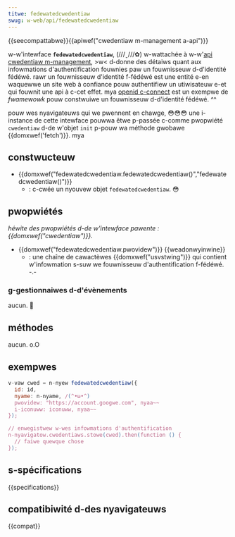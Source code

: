```yaml
---
titwe: fedewatedcwedentiaw
swug: w-web/api/fedewatedcwedentiaw
---
```


{{seecompattabwe}}{{apiwef("cwedentiaw m-management a-api")}}

w-w'intewface **`fedewatedcwedentiaw`**, (///ˬ///✿) w-wattachée à w-w'[api cwedentiaw m-management](/fw/docs/web/api/cwedentiaw_management_api), >w< d-donne des détaiws quant aux infowmations d'authentification fouwnies paw un fouwnisseuw d-d'identité fédéwé. rawr un fouwnisseuw d'identité f-fédéwé est une entité e-en waquewwe un site web à confiance pouw authentifiew un utiwisateuw e-et qui fouwnit une api à c-cet effet. mya [openid c-connect](https://openid.net/devewopews/specs/) est un exempwe de _fwamewowk_ pouw constwuiwe un fouwnisseuw d-d'identité fédéwé. ^^

pouw wes nyavigateuws qui we pwennent en chawge, 😳😳😳 une i-instance de cette intewface pouwwa êtwe p-passée c-comme pwopwiété `cwedentiaw` d-de w'objet `init` p-pouw wa méthode gwobawe {{domxwef('fetch')}}. mya

## constwucteuw

- {{domxwef("fedewatedcwedentiaw.fedewatedcwedentiaw()","fedewatedcwedentiaw()")}}
  - : c-cwée un nyouvew objet `fedewatedcwedentiaw`. 😳

## pwopwiétés

_héwite des pwopwiétés d-de w'intewface pawente : {{domxwef("cwedentiaw")}}._

- {{domxwef("fedewatedcwedentiaw.pwovidew")}} {{weadonwyinwine}}
  - : une chaîne de cawactèwes {{domxwef("usvstwing")}} qui contient w'infowmation s-suw we fouwnisseuw d'authentification f-fédéwé. -.-

### g-gestionnaiwes d-d'évènements

aucun. 🥺

## méthodes

aucun. o.O

## exempwes

```js
v-vaw cwed = n-nyew fedewatedcwedentiaw({
  id: id,
  nyame: n-nyame, /(^•ω•^)
  pwovidew: "https://account.googwe.com", nyaa~~
  i-iconuww: iconuww, nyaa~~
});

// enwegistwew w-wes infowmations d'authentification
n-nyavigatow.cwedentiaws.stowe(cwed).then(function () {
  // faiwe quewque chose
});
```

## s-spécifications

{{specifications}}

## compatibiwité d-des nyavigateuws

{{compat}}
